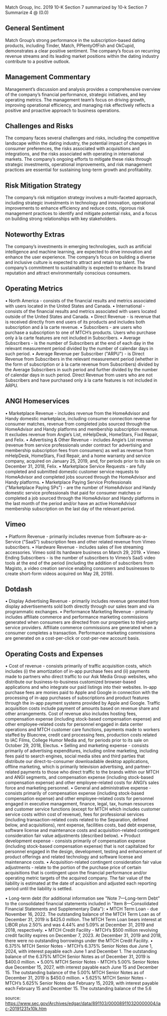Match Group, Inc. 2019 10-K Section 7 summarized by 10-k Section 7 Summarize 4 @ (0.0)


## General Sentiment
Match Group’s strong performance in the subscription-based dating products, including Tinder, Match, PPlentyOfFish and OkCupid, demonstrates a clear positive sentiment. The company’s focus on recurring revenue streams and its leading market positions within the dating industry contribute to a positive outlook.

## Management Commentary
Management’s discussion and analysis provides a comprehensive overview of the company’s financial performance, strategic initiatives, and key operating metrics. The management team’s focus on driving growth, improving operational efficiency, and managing risk effectively reflects a positive and proactive approach to business operations.

## Challenges and Risks
The company faces several challenges and risks, including the competitive landscape within the dating industry, the potential impact of changes in consumer preferences, the risks associated with acquisitions and integrations, and the risks associated with operating in international markets. The company’s ongoing efforts to mitigate these risks through strategic investments, operational improvements, and risk management practices are essential for sustaining long-term growth and profitability.

## Risk Mitigation Strategy
The company’s risk mitigation strategy involves a multi-faceted approach, including strategic investments in technology and innovation, operational improvements to enhance efficiency and reduce costs, rigorous risk management practices to identify and mitigate potential risks, and a focus on building strong relationships with key stakeholders.

## Noteworthy Extras
The company’s investments in emerging technologies, such as artificial intelligence and machine learning, are expected to drive innovation and enhance the user experience. The company’s focus on building a diverse and inclusive culture is expected to attract and retain top talent. The company’s commitment to sustainability is expected to enhance its brand reputation and attract environmentally conscious consumers.

## Operating Metrics
•   North America - consists of the financial results and metrics associated with users located in the United States and Canada.
•   International - consists of the financial results and metrics associated with users located outside of the United States and Canada.
•   Direct Revenue - is revenue that is received directly from end users of its products and includes both subscription and à la carte revenue.
•   Subscribers - are users who purchase a subscription to one of MTCH’s products. Users who purchase only à la carte features are not included in Subscribers.
•   Average Subscribers - is the number of Subscribers at the end of each day in the relevant measurement period divided by the number of calendar days in such period.
•   Average Revenue per Subscriber ("ARPU") - is Direct Revenue from Subscribers in the relevant measurement period (whether in the form of subscription or à la carte revenue from Subscribers) divided by the Average Subscribers in such period and further divided by the number of calendar days in such period. Direct Revenue from users who are not Subscribers and have purchased only à la carte features is not included in ARPU.

## ANGI Homeservices

•   Marketplace Revenue - includes revenue from the HomeAdvisor and Handy domestic marketplace, including consumer connection revenue for consumer matches, revenue from completed jobs sourced through the HomeAdvisor and Handy platforms and membership subscription revenue. It excludes revenue from Angie’s List, mHelpDesk, HomeStars, Fixd Repair, and Felix.
•   Advertising & Other Revenue - includes Angie’s List revenue (revenue from service professionals under contract for advertising and membership subscription fees from consumers) as well as revenue from mHelpDesk, HomeStars, Fixd Repair, and a home warranty and service company, acquired on January 25, 2019, and, for periods prior to its sale on December 31, 2018, Felix.
•   Marketplace Service Requests - are fully completed and submitted domestic customer service requests to HomeAdvisor and completed jobs sourced through the HomeAdvisor and Handy platforms.
•   Marketplace Paying Service Professionals ("Marketplace Paying SPs") - are the number of HomeAdvisor and Handy domestic service professionals that paid for consumer matches or completed a job sourced through the HomeAdvisor and Handy platforms in the last month of the period and/or have an active HomeAdvisor membership subscription on the last day of the relevant period.

## Vimeo

•   Platform Revenue - primarily includes revenue from Software-as-a-Service ("SaaS") subscription fees and other related revenue from Vimeo subscribers.
•   Hardware Revenue - includes sales of live streaming accessories. Vimeo sold its hardware business on March 29, 2019.
•  Vimeo Ending Subscribers - is the number of subscribers to Vimeo’s SaaS video tools at the end of the period (including the addition of subscribers from Magisto, a video creation service enabling consumers and businesses to create short-form videos acquired on May 28, 2019).

## Dotdash

•  Display Advertising Revenue - primarily includes revenue generated from display advertisements sold both directly through our sales team and via programmatic exchanges.
•  Performance Marketing Revenue - primarily includes affiliate commerce and performance marketing commissions generated when consumers are directed from our properties to third-party service providers. Affiliate commerce commissions are generated when a consumer completes a transaction. Performance marketing commissions are generated on a cost-per-click or cost-per-new account basis.

## Operating Costs and Expenses

•   Cost of revenue - consists primarily of traffic acquisition costs, which includes (i) the amortization of in-app purchase fees and (ii) payments made to partners who direct traffic to our Ask Media Group websites, who distribute our business-to-business customized browser-based applications and who integrate our paid listings into their websites. In-app purchase fees are monies paid to Apple and Google in connection with the processing of in-app purchases of subscriptions and product features through the in-app payment systems provided by Apple and Google. Traffic acquisition costs include payment of amounts based on revenue share and other arrangements. Cost of revenue also includes hosting fees, compensation expense (including stock-based compensation expense) and other employee-related costs for personnel engaged in data center operations and MTCH customer care functions, payments made to workers staffed by Bluecrew, credit card processing fees, production costs related to IAC Films, College Humor Media and, for periods prior to its sale on October 29, 2018, Electus.
•  Selling and marketing expense - consists primarily of advertising expenditures, including online marketing, including fees paid to search engines, social media sites and third parties that distribute our direct-to-consumer downloadable desktop applications, offline marketing, which is primarily television advertising, and partner-related payments to those who direct traffic to the brands within our MTCH and ANGI segments, and compensation expense (including stock-based compensation expense) and other employee-related costs for ANGI’s sales force and marketing personnel.
•  General and administrative expense - consists primarily of compensation expense (including stock-based compensation expense) and other employee-related costs for personnel engaged in executive management, finance, legal, tax, human resources and customer service functions (except for MTCH which includes customer service costs within cost of revenue), fees for professional services (including transaction-related costs related to the Separation, defined below, and acquisitions), rent expense, facilities costs, bad debt expense, software license and maintenance costs and acquisition-related contingent consideration fair value adjustments (described below).
•  Product development expense - consists primarily of compensation expense (including stock-based compensation expense) that is not capitalized for personnel engaged in the design, development, testing and enhancement of product offerings and related technology and software license and maintenance costs.
•  Acquisition-related contingent consideration fair value adjustments - relate to the portion of the purchase price of certain acquisitions that is contingent upon the financial performance and/or operating metric targets of the acquired company. The fair value of the liability is estimated at the date of acquisition and adjusted each reporting period until the liability is settled.

•  Long-term debt (for additional information see "Note 7—Long-term Debt" to the consolidated financial statements included in "Item 8—Consolidated Financial Statements and Supplementary Data"):
•  MTCH Term Loan - due November 16, 2022. The outstanding balance of the MTCH Term Loan as of December 31, 2019 is $425.0 million. The MTCH Term Loan bears interest at LIBOR plus 2.50% and was 4.44% and 5.09% at December 31, 2019 and 2018, respectively.
•  MTCH Credit Facility - MTCH’s $500 million revolving credit facility expires on December 7, 2023. At December 31, 2019 and 2018, there were no outstanding borrowings under the MTCH Credit Facility.
•  6.375% MTCH Senior Notes - MTCH’s 6.375% Senior Notes due June 1, 2024, with interest payable each June 1 and December 1. The outstanding balance of the 6.375% MTCH Senior Notes as of December 31, 2019 is $400.0 million.
•  5.00% MTCH Senior Notes - MTCH’s 5.00% Senior Notes due December 15, 2027, with interest payable each June 15 and December 15. The outstanding balance of the 5.00% MTCH Senior Notes as of December 31, 2019 is $450.0 million.
•  5.625% MTCH Senior Notes - MTCH’s 5.625% Senior Notes due February 15, 2029, with interest payable each February 15 and December 15. The outstanding balance of the 5.6

source: https://www.sec.gov/Archives/edgar/data/891103/000089110320000004/iac-20191231x10k.htm